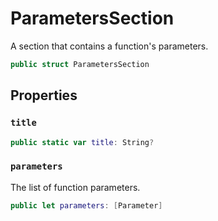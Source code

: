 # ParametersSection

A section that contains a function's parameters.

``` swift
public struct ParametersSection 
```

## Properties

### `title`

``` swift
public static var title: String? 
```

### `parameters`

The list of function parameters.

``` swift
public let parameters: [Parameter]
```

